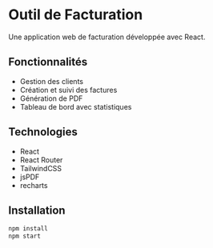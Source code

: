 # Outil de Facturation

Une application web de facturation développée avec React.

## Fonctionnalités
- Gestion des clients
- Création et suivi des factures
- Génération de PDF
- Tableau de bord avec statistiques

## Technologies
- React
- React Router
- TailwindCSS
- jsPDF
- recharts

## Installation
```bash
npm install
npm start
```